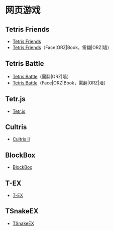 # 网页游戏

## Tetris Friends

* [Tetris Friends](http://www.tetrisfriends.com/)
* [Tetris Friends](http://apps.facebook.com/tetrisfriends/)（Face|ORZ|Book，需翻|ORZ|墙）

## Tetris Battle

* [Tetris Battle](http://www.tetrisbattle.com/)（需翻|ORZ|墙）
* [Tetris Battle](http://apps.facebook.com/tetris_battle/)（Face|ORZ|Book，需翻|ORZ|墙）

## Tetr.js

* [Tetr.js](http://simon.lc/tetr.js/)

## Cultris

* [Cultris II](http://gewaltig.net/play-cultris-ii)

## BlockBox

* [BlockBox](http://www.gamepoint.com/blockbox/)

## T-EX

* [T-EX](http://www.mochimedia.com/games/play/t-ex)

## TSnakeEX

* [TSnakeEX](http://lixiaoyan.github.io/TSnake/)